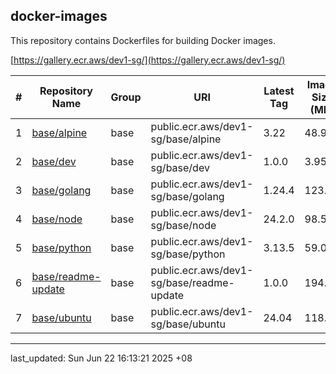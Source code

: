## docker-images

This repository contains Dockerfiles for building Docker images.

[https://gallery.ecr.aws/dev1-sg/](https://gallery.ecr.aws/dev1-sg/)


| # | Repository Name | Group | URI | Latest Tag | Image Size (MB)
|---|---|---|---|---|---
| 1 | [base/alpine](https://gallery.ecr.aws/dev1-sg/base/alpine) | base | public.ecr.aws/dev1-sg/base/alpine | 3.22 | 48.96
| 2 | [base/dev](https://gallery.ecr.aws/dev1-sg/base/dev) | base | public.ecr.aws/dev1-sg/base/dev | 1.0.0 | 3.95
| 3 | [base/golang](https://gallery.ecr.aws/dev1-sg/base/golang) | base | public.ecr.aws/dev1-sg/base/golang | 1.24.4 | 123.30
| 4 | [base/node](https://gallery.ecr.aws/dev1-sg/base/node) | base | public.ecr.aws/dev1-sg/base/node | 24.2.0 | 98.52
| 5 | [base/python](https://gallery.ecr.aws/dev1-sg/base/python) | base | public.ecr.aws/dev1-sg/base/python | 3.13.5 | 59.08
| 6 | [base/readme-update](https://gallery.ecr.aws/dev1-sg/base/readme-update) | base | public.ecr.aws/dev1-sg/base/readme-update | 1.0.0 | 194.61
| 7 | [base/ubuntu](https://gallery.ecr.aws/dev1-sg/base/ubuntu) | base | public.ecr.aws/dev1-sg/base/ubuntu | 24.04 | 118.07

---

last_updated: Sun Jun 22 16:13:21 2025 +08